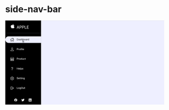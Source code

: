 # side-nav-bar
<img src="https://github.com/codewithzan/side-nav-bar/blob/main/project-img/Side-nav-bar.png"/>
